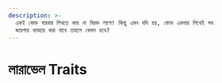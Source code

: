 ```yaml
---
description: >-
  একই কোড বারবার লিখতে কার না বিরক্ত লাগে! কিন্তু এমন যদি হয়, কোড একবার লিখেই সব
  জায়গায় ব্যবহার করা যাবে তাহলে কেমন হবে?
---
```


# লারাভেল Traits

